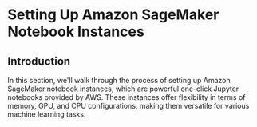 # Setting Up Amazon SageMaker Notebook Instances
## Introduction
In this section, we'll walk through the process of setting up Amazon SageMaker notebook instances, which are powerful one-click Jupyter notebooks provided by AWS. These instances offer flexibility in terms of memory, GPU, and CPU configurations, making them versatile for various machine learning tasks.
